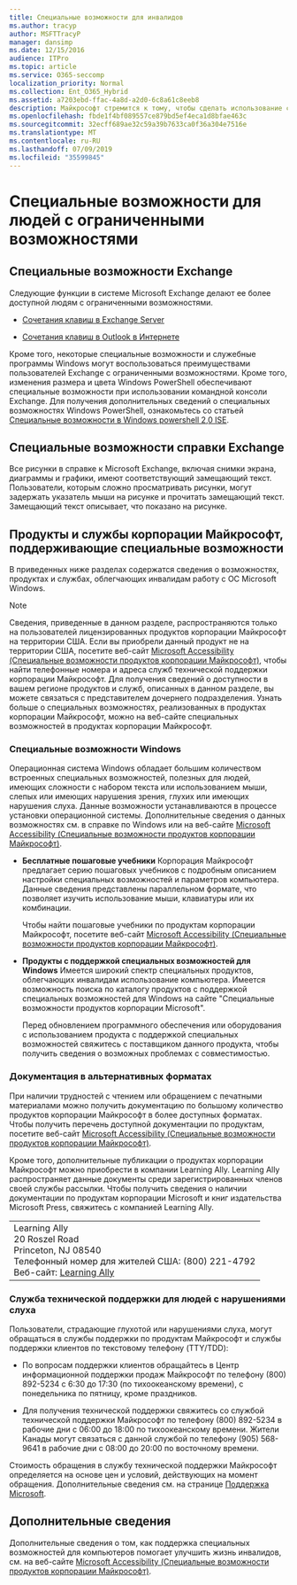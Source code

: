 ```yaml
---
title: Специальные возможности для инвалидов
ms.author: tracyp
author: MSFTTracyP
manager: dansimp
ms.date: 12/15/2016
audience: ITPro
ms.topic: article
ms.service: O365-seccomp
localization_priority: Normal
ms.collection: Ent_O365_Hybrid
ms.assetid: a7203ebd-ffac-4a8d-a2d0-6c8a61c8eeb8
description: Майкрософт стремится к тому, чтобы сделать использование своих продуктов и служб простым и удобным для каждого.
ms.openlocfilehash: fbde1f4bf089557ce879bd5ef4eca1d8bfae463c
ms.sourcegitcommit: 32ecff689ae32c59a39b7633ca0f36a304e7516e
ms.translationtype: MT
ms.contentlocale: ru-RU
ms.lasthandoff: 07/09/2019
ms.locfileid: "35599845"
---
```

# <a name="accessibility-for-people-with-disabilities"></a>Специальные возможности для людей с ограниченными возможностями

## <a name="accessibility-features-of-exchange"></a>Специальные возможности Exchange

Следующие функции в системе Microsoft Exchange делают ее более доступной людям с ограниченными возможностями.
  
- [Сочетания клавиш в Exchange Server](http://technet.microsoft.com/library/146b2b52-1ef8-4606-991a-4cf4da694970.aspx)
    
- [Сочетания клавиш в Outlook в Интернете](https://go.microsoft.com/fwlink/p/?LinkId=268079)
    
Кроме того, некоторые специальные возможности и служебные программы Windows могут воспользоваться преимуществами пользователей Exchange с ограниченными возможностями. Кроме того, изменения размера и цвета Windows PowerShell обеспечивают специальные возможности при использовании командной консоли Exchange. Для получения дополнительных сведений о специальных возможностях Windows PowerShell, ознакомьтесь со статьей [Специальные возможности в Windows powershell 2,0 ISE](https://go.microsoft.com/fwlink/p/?LinkId=258240).
  
## <a name="accessibility-features-of-exchange-help"></a>Специальные возможности справки Exchange

Все рисунки в справке к Microsoft Exchange, включая снимки экрана, диаграммы и графики, имеют соответствующий замещающий текст. Пользователи, которым сложно просматривать рисунки, могут задержать указатель мыши на рисунке и прочитать замещающий текст. Замещающий текст описывает, что показано на рисунке.
  
## <a name="accessibility-products-and-services-from-microsoft"></a>Продукты и службы корпорации Майкрософт, поддерживающие специальные возможности

В приведенных ниже разделах содержатся сведения о возможностях, продуктах и службах, облегчающих инвалидам работу с ОС Microsoft Windows.
  
> [!NOTE]
> Сведения, приведенные в данном разделе, распространяются только на пользователей лицензированных продуктов корпорации Майкрософт на территории США. Если вы приобрели данный продукт не на территории США, посетите веб-сайт [Microsoft Accessibility (Специальные возможности продуктов корпорации Майкрософт)](https://www.microsoft.com/enable), чтобы найти телефонные номера и адреса служб технической поддержки корпорации Майкрософт. Для получения сведений о доступности в вашем регионе продуктов и служб, описанных в данном разделе, вы можете связаться с представителем дочернего подразделения. Узнать больше о специальных возможностях, реализованных в продуктах корпорации Майкрософт, можно на веб-сайте специальных возможностей в продуктах корпорации Майкрософт. 
  
### <a name="accessibility-features-of-windows"></a>Специальные возможности Windows

Операционная система Windows обладает большим количеством встроенных специальных возможностей, полезных для людей, имеющих сложности с набором текста или использованием мыши, слепых или имеющих нарушения зрения, глухих или имеющих нарушения слуха. Данные возможности устанавливаются в процессе установки операционной системы. Дополнительные сведения о данных возможностях см. в справке по Windows или на веб-сайте [Microsoft Accessibility (Специальные возможности продуктов корпорации Майкрософт)](https://go.microsoft.com/fwlink/p/?linkId=18139).
  
- **Бесплатные пошаговые учебники** Корпорация Майкрософт предлагает серию пошаговых учебников с подробным описанием настройки специальных возможностей и параметров компьютера. Данные сведения представлены параллельном формате, что позволяет изучить использование мыши, клавиатуры или их комбинации. 
    
    Чтобы найти пошаговые учебники по продуктам корпорации Майкрософт, посетите веб-сайт [Microsoft Accessibility (Специальные возможности продуктов корпорации Майкрософт)](https://go.microsoft.com/fwlink/p/?linkId=18139).
    
- **Продукты с поддержкой специальных возможностей для Windows** Имеется широкий спектр специальных продуктов, облегчающих инвалидам использование компьютера. Имеется возможность поиска по каталогу продуктов с поддержкой специальных возможностей для Windows на сайте "Специальные возможности продуктов корпорации Microsoft". 
    
    Перед обновлением программного обеспечения или оборудования с использованием продукта с поддержкой специальных возможностей свяжитесь с поставщиком данного продукта, чтобы получить сведения о возможных проблемах с совместимостью. 
    
### <a name="documentation-in-alternative-formats"></a>Документация в альтернативных форматах

При наличии трудностей с чтением или обращением с печатными материалами можно получить документацию по большому количество продуктов корпорации Майкрософт в более доступных форматах. Чтобы получить перечень доступной документации по продуктам, посетите веб-сайт [Microsoft Accessibility (Специальные возможности продуктов корпорации Майкрософт)](https://go.microsoft.com/fwlink/p/?linkId=18139). 
  
Кроме того, дополнительные публикации о продуктах корпорации Майкрософт можно приобрести в компании Learning Ally. Learning Ally распространяет данные документы среди зарегистрированных членов своей службы рассылки. Чтобы получить сведения о наличии документации по продуктам корпорации Microsoft и книг издательства Microsoft Press, свяжитесь с компанией Learning Ally. 
  
||
|:-----|
|Learning Ally  <br/> 20 Roszel Road  <br/> Princeton, NJ 08540  <br/> Телефонный номер для жителей США: (800) 221-4792  <br/> Веб-сайт: [Learning Ally](https://www.learningally.org/) <br/> |
   
### <a name="customer-service-for-people-with-hearing-impairments"></a>Служба технической поддержки для людей с нарушениями слуха

Пользователи, страдающие глухотой или нарушениями слуха, могут обращаться в службы поддержки по продуктам Майкрософт и службы поддержки клиентов по текстовому телефону (TTY/TDD):
  
- По вопросам поддержки клиентов обращайтесь в Центр информационной поддержки продаж Майкрософт по телефону (800) 892-5234 с 6:30 до 17:30 (по тихоокеанскому времени), с понедельника по пятницу, кроме праздников. 
    
- Для получения технической поддержки свяжитесь со службой технической поддержки Майкрософт по телефону (800) 892-5234 в рабочие дни с 06:00 до 18:00 по тихоокеанскому времени. Жители Канады могут связаться с данной службой по телефону (905) 568-9641 в рабочие дни с 08:00 до 20:00 по восточному времени. 
    
Стоимость обращения в службу технической поддержки Майкрософт определяется на основе цен и условий, действующих на момент обращения. Дополнительные сведения см. на странице [Поддержка Microsoft](https://go.microsoft.com/fwlink/p/?linkId=18142).
  
## <a name="for-more-information"></a>Дополнительные сведения

Дополнительные сведения о том, как поддержка специальных возможностей для компьютеров помогает улучшить жизнь инвалидов, см. на веб-сайте [Microsoft Accessibility (Специальные возможности продуктов корпорации Майкрософт)](http://go.microsoft.com/fwlink/p/?linkId=18139). 
  

